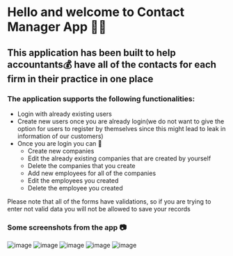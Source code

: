 
# Hello and welcome to Contact Manager App :wave::vulcan_salute:

## This application has been built to help accountants:moneybag: have all of the contacts for each firm in their practice in one place

### The application supports the following functionalities:

* Login with already existing users
* Create new users once you are already login(we do not want to give the option for users to register by themselves since this might lead to leak in information of our customers)
* Once you are login you can  :running:
    * Create new companies
    * Edit the already existing companies that are created by yourself
    * Delete the companies that you create 
    * Add new employees for all of the companies
    * Еdit the employees you created
    * Delete the employee you created

Please note that all of the forms have validations, so if you are trying to enter not valid data you will not be allowed to save your records

### Some screenshots from the app :camera:
![image](https://user-images.githubusercontent.com/37220117/229302714-c5e2fa3d-c5f6-4028-8431-ca1bcf4ca032.png)
![image](https://user-images.githubusercontent.com/37220117/229302789-af61e5e3-41a3-4ccf-b603-965fa97a38bb.png)
![image](https://user-images.githubusercontent.com/37220117/229302845-057a1806-bdcf-4315-ad32-d10e56d8163b.png)
![image](https://user-images.githubusercontent.com/37220117/229302932-47bca373-75cb-4037-930b-e50f1789804e.png)
![image](https://user-images.githubusercontent.com/37220117/229302955-c5581a09-c24b-46ed-af1f-dfdb11c18690.png)





